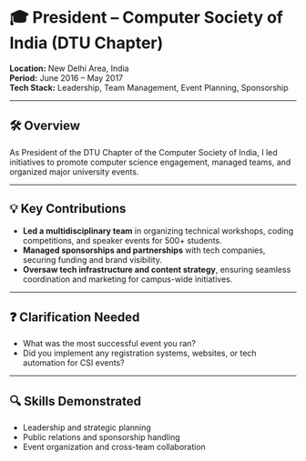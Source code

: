 
# 🎓 President – Computer Society of India (DTU Chapter)  
**Location:** New Delhi Area, India  
**Period:** June 2016 – May 2017  
**Tech Stack:** Leadership, Team Management, Event Planning, Sponsorship

---

## 🛠️ Overview  
As President of the DTU Chapter of the Computer Society of India, I led initiatives to promote computer science engagement, managed teams, and organized major university events.

---

## 💡 Key Contributions  
- **Led a multidisciplinary team** in organizing technical workshops, coding competitions, and speaker events for 500+ students.  
- **Managed sponsorships and partnerships** with tech companies, securing funding and brand visibility.  
- **Oversaw tech infrastructure and content strategy**, ensuring seamless coordination and marketing for campus-wide initiatives.

---

## ❓ Clarification Needed  
- What was the most successful event you ran?  
- Did you implement any registration systems, websites, or tech automation for CSI events?

---

## 🔍 Skills Demonstrated  
- Leadership and strategic planning  
- Public relations and sponsorship handling  
- Event organization and cross-team collaboration
